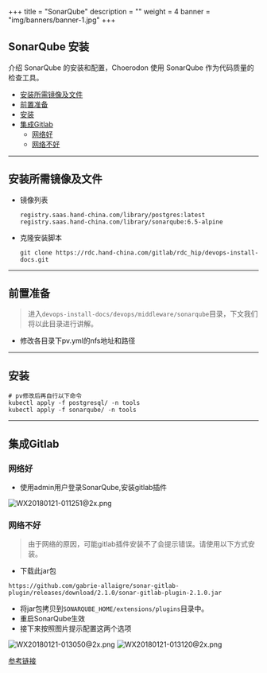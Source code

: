 
+++
title = "SonarQube"
description = ""
weight = 4
banner = "img/banners/banner-1.jpg"
+++

## SonarQube 安装

介绍 SonarQube 的安装和配置，Choerodon 使用 SonarQube 作为代码质量的检查工具。

- <font>[安装所需镜像及文件](#安装所需镜像及文件)</font>
- <font>[前置准备](#前置准备)</font>
- <font>[安装](#安装)</font>
- <font>[集成Gitlab](#集成gitlab)</font>
    - <font>[网络好](#网络好)</font>
    - <font>[网络不好](#网络不好)</font>

--- 
## 安装所需镜像及文件
 - 镜像列表 

     ```
     registry.saas.hand-china.com/library/postgres:latest
     registry.saas.hand-china.com/library/sonarqube:6.5-alpine
     ```
 - 克隆安装脚本 

     ```
     git clone https://rdc.hand-china.com/gitlab/rdc_hip/devops-install-docs.git
     ```
---   
## 前置准备

 > 进入`devops-install-docs/devops/middleware/sonarqube`目录，下文我们将以此目录进行讲解。
 - 修改各目录下pv.yml的nfs地址和路径

---
## 安装

 ```
 # pv修改后再自行以下命令
 kubectl apply -f postgresql/ -n tools
 kubectl apply -f sonarqube/ -n tools
 ```
---
## 集成Gitlab

### 网络好

- 使用admin用户登录SonarQube,安装gitlab插件

![WX20180121-011251@2x.png](https://i.loli.net/2018/01/21/5a6378a5d8090.png)

### 网络不好

> 由于网络的原因，可能gitlab插件安装不了会提示错误。请使用以下方式安装。

- 下载此jar包

```
https://github.com/gabrie-allaigre/sonar-gitlab-plugin/releases/download/2.1.0/sonar-gitlab-plugin-2.1.0.jar
```

- 将jar包拷贝到`SONARQUBE_HOME/extensions/plugins`目录中。
- 重启SonarQube生效
- 接下来按照图片提示配置这两个选项

![WX20180121-013050@2x.png](https://i.loli.net/2018/01/21/5a637cfe09b7b.png)
![WX20180121-013120@2x.png](https://i.loli.net/2018/01/21/5a637cfdb49e5.png)

[参考链接](https://gitlab.talanlabs.com/gabriel-allaigre/sonar-gitlab-plugin)
